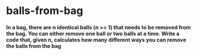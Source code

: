 # balls-from-bag

#### In a bag, there are n identical balls (n >= 1) that needs to be removed from the bag. You can either remove one ball or two balls at a time. Write a code that, given n, calculates how many different ways you can remove the balls from the bag
